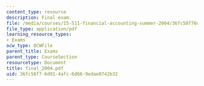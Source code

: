 ```yaml
---
content_type: resource
description: Final exam.
file: /media/courses/15-511-financial-accounting-summer-2004/36fc58f76d914afc6d669edae0742b32_final_2004.pdf
file_type: application/pdf
learning_resource_types:
- Exams
ocw_type: OCWFile
parent_title: Exams
parent_type: CourseSection
resourcetype: Document
title: final_2004.pdf
uid: 36fc58f7-6d91-4afc-6d66-9edae0742b32
---
```

